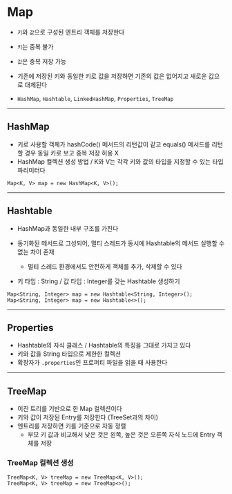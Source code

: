 # Map
+ `키`와 `값`으로 구성된 엔트리 객체를 저장한다
+ `키`는 중복 불가
+ `값`은 중복 저장 가능
+ 기존에 저장된 키와 동일한 키로 값을 저장하면 기존의 값은 없어지고 새로운 값으로 대체된다

+ `HashMap`, `Hashtable`, `LinkedHashMap`, `Properties`, `TreeMap`

---

## HashMap
+ 키로 사용할 객체가 hashCode() 메서드의 리턴값이 같고 equals() 메서드를 리턴할 경우 동일 키로 보고 중복 저장 허용 X
+ HashMap 컬렉션 생성 방법 / K와 V는 각각 키와 값의 타입을 지정할 수 있는 타입 파리미터다
```declarative
Map<K, V> map = new HashMap<K, V>();
```

---

## Hashtable
+ HashMap과 동일한 내부 구조를 가진다
+ 동기화된 메서드로 그성되어, 멀티 스레드가 동시에 Hashtable의 메서드 실행할 수 없는 차이 존재
    + 멀티 스레드 환경에서도 안전하게 객체를 추가, 삭제할 수 있다

+ 키 타입 : String / 값 타입 : Integer를 갖는 Hashtable 생성하기
```declarative
Map<String, Integer> map = new Hashtable<String, Integer>();
Map<String, Integer> map = new Hashtable<>();
```

---

## Properties
+ Hashtable의 자식 클래스 / Hashtable의 특징을 그대로 가지고 있다
+ 키와 값을 String 타입으로 제한한 컬렉션
+ 확장자가 `.properties`인 프로퍼티 파일을 읽을 때 사용한다

---

## TreeMap
+ 이진 트리를 기반으로 한 Map 컬렉션이다
+ 키와 값이 저장된 Entry를 저장한다 (TreeSet과의 차이)
+ 엔트리를 저장하면 키를 기준으로 자동 정렬
  + 부모 키 값과 비교해서 낮은 것은 왼쪽, 높은 것은 오른쪽 자식 노드에 Entry 객체를 저장

### TreeMap 컬렉션 생성
```declarative
TreeMap<K, V> treeMap = new TreeMap<K, V>();
TreeMap<K, V> treeMap = new TreeMap<>();
```

